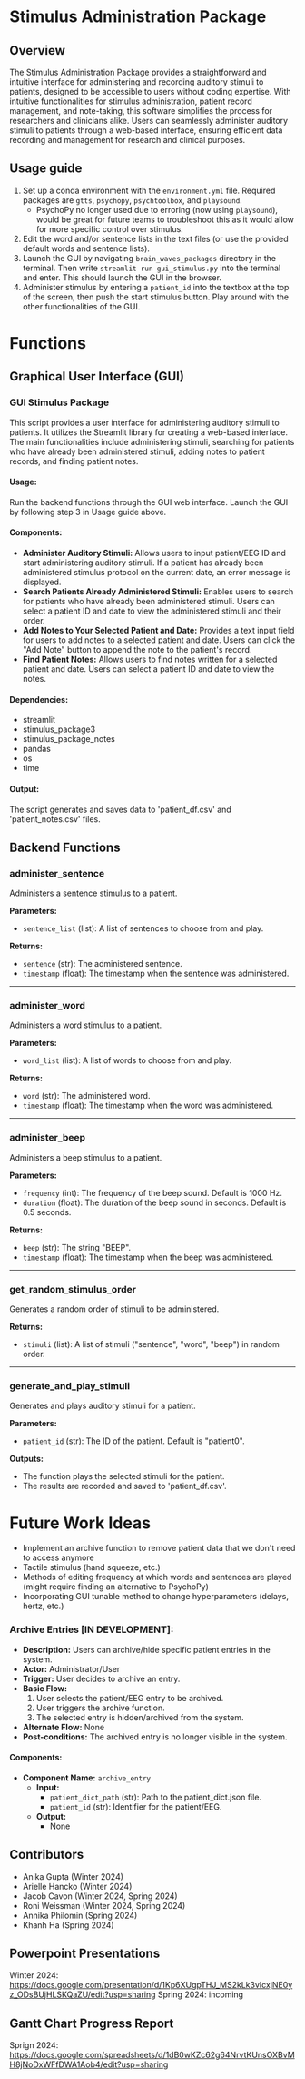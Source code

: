 # Stimulus Administration Package

## Overview

The Stimulus Administration Package provides a straightforward and intuitive interface for administering and recording auditory stimuli to patients, designed to be accessible to users without coding expertise. With intuitive functionalities for stimulus administration, patient record management, and note-taking, this software simplifies the process for researchers and clinicians alike. Users can seamlessly administer auditory stimuli to patients through a web-based interface, ensuring efficient data recording and management for research and clinical purposes.

## Usage guide

1. Set up a conda environment with the `environment.yml` file. Required packages are `gtts`, `psychopy`, `psychtoolbox`, and `playsound`.
     - PsychoPy no longer used due to erroring (now using `playsound`), would be great for future teams to troubleshoot this as it would allow for more specific control over stimulus.
2. Edit the word and/or sentence lists in the text files (or use the provided default words and sentence lists).
3. Launch the GUI by navigating `brain_waves_packages` directory in the terminal. Then write `streamlit run gui_stimulus.py` into the terminal and enter. This should launch the GUI in the browser.
4. Administer stimulus by entering a `patient_id` into the textbox at the top of the screen, then push the start stimulus button. Play around with the other functionalities of the GUI.

# Functions

## Graphical User Interface (GUI)

### GUI Stimulus Package

This script provides a user interface for administering auditory stimuli to patients. It utilizes the Streamlit library for creating a web-based interface. The main functionalities include administering stimuli, searching for patients who have already been administered stimuli, adding notes to patient records, and finding patient notes.

#### Usage:
Run the backend functions through the GUI web interface. Launch the GUI by following step 3 in Usage guide above.

#### Components:
- **Administer Auditory Stimuli:** Allows users to input patient/EEG ID and start administering auditory stimuli. If a patient has already been administered stimulus protocol on the current date, an error message is displayed.
- **Search Patients Already Administered Stimuli:** Enables users to search for patients who have already been administered stimuli. Users can select a patient ID and date to view the administered stimuli and their order.
- **Add Notes to Your Selected Patient and Date:** Provides a text input field for users to add notes to a selected patient and date. Users can click the "Add Note" button to append the note to the patient's record.
- **Find Patient Notes:** Allows users to find notes written for a selected patient and date. Users can select a patient ID and date to view the notes.

#### Dependencies:
- streamlit
- stimulus_package3
- stimulus_package_notes
- pandas
- os
- time

#### Output:
The script generates and saves data to 'patient_df.csv' and 'patient_notes.csv' files.


## Backend Functions

### administer_sentence

Administers a sentence stimulus to a patient.

**Parameters:**
- `sentence_list` (list): A list of sentences to choose from and play.

**Returns:**
- `sentence` (str): The administered sentence.
- `timestamp` (float): The timestamp when the sentence was administered.

---

### administer_word

Administers a word stimulus to a patient.

**Parameters:**
- `word_list` (list): A list of words to choose from and play.

**Returns:**
- `word` (str): The administered word.
- `timestamp` (float): The timestamp when the word was administered.

---

### administer_beep

Administers a beep stimulus to a patient.

**Parameters:**
- `frequency` (int): The frequency of the beep sound. Default is 1000 Hz.
- `duration` (float): The duration of the beep sound in seconds. Default is 0.5 seconds.

**Returns:**
- `beep` (str): The string "BEEP".
- `timestamp` (float): The timestamp when the beep was administered.

---

### get_random_stimulus_order

Generates a random order of stimuli to be administered.

**Returns:**
- `stimuli` (list): A list of stimuli ("sentence", "word", "beep") in random order.

---

### generate_and_play_stimuli

Generates and plays auditory stimuli for a patient.

**Parameters:**
- `patient_id` (str): The ID of the patient. Default is "patient0".

**Outputs:**
- The function plays the selected stimuli for the patient.
- The results are recorded and saved to 'patient_df.csv'.

# Future Work Ideas
- Implement an archive function to remove patient data that we don't need to access anymore
- Tactile stimulus (hand squeeze, etc.)
- Methods of editing frequency at which words and sentences are played (might require finding an alternative to PsychoPy)
- Incorporating GUI tunable method to change hyperparameters (delays, hertz, etc.)

### Archive Entries [IN DEVELOPMENT]:
- **Description:** Users can archive/hide specific patient entries in the system.
- **Actor:** Administrator/User
- **Trigger:** User decides to archive an entry.
- **Basic Flow:**
  1. User selects the patient/EEG entry to be archived.
  2. User triggers the archive function.
  3. The selected entry is hidden/archived from the system.
- **Alternate Flow:** None
- **Post-conditions:** The archived entry is no longer visible in the system.

#### Components:
- **Component Name:** `archive_entry`
  - **Input:**
    - `patient_dict_path` (str): Path to the patient_dict.json file.
    - `patient_id` (str): Identifier for the patient/EEG.
  - **Output:**
    - None

## Contributors

- Anika Gupta (Winter 2024)
- Arielle Hancko (Winter 2024)
- Jacob Cavon (Winter 2024, Spring 2024)
- Roni Weissman (Winter 2024, Spring 2024)
- Annika Philomin (Spring 2024)
- Khanh Ha (Spring 2024)

## Powerpoint Presentations
Winter 2024: https://docs.google.com/presentation/d/1Kp6XUgpTHJ_MS2kLk3vIcxjNE0yz_ODsBUjHLSKQaZU/edit?usp=sharing
Spring 2024: incoming

## Gantt Chart Progress Report
Sprign 2024: https://docs.google.com/spreadsheets/d/1dB0wKZc62g64NrvtKUnsOXBvMH8jNoDxWFfDWA1Aob4/edit?usp=sharing
